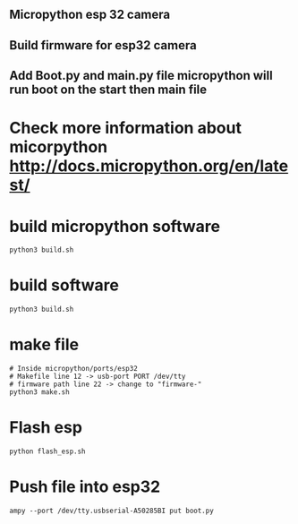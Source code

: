 ## Micropython esp 32 camera 
## Build firmware for esp32 camera 
## Add Boot.py and main.py file micropython will run boot on the start then main file
# Check more information about micorpython http://docs.micropython.org/en/latest/

# build micropython software 
    python3 build.sh

# build software 
    python3 build.sh

# make file
    # Inside micropython/ports/esp32 
    # Makefile line 12 -> usb-port PORT /dev/tty
    # firmware path line 22 -> change to "firmware-"
    python3 make.sh

# Flash esp
    python flash_esp.sh

# Push file into esp32
    ampy --port /dev/tty.usbserial-A50285BI put boot.py

